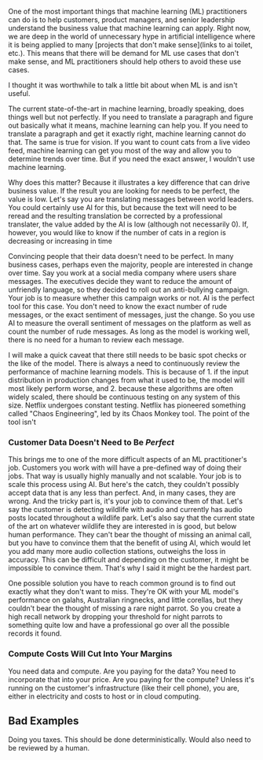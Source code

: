 One of the most important things that machine learning (ML) practitioners can do is to help customers, product managers, and senior leadership understand the business value that machine learning can apply. Right now, we are deep in the world of unnecessary hype in artificial intelligence where it is being applied to many [projects that don't make sense](links to ai toilet, etc.). This means that there will be demand for ML use cases that don't make sense, and ML practitioners should help others to avoid these use cases.

I thought it was worthwhile to talk a little bit about when ML is and isn't useful.

The current state-of-the-art in machine learning, broadly speaking, does things well but not perfectly. If you need to translate a paragraph and figure out basically what it means, machine learning can help you. If you need to translate a paragraph and get it exactly right, machine learning cannot do that. The same is true for vision. If you want to count cats from a live video feed, machine learning can get you most of the way and allow you to determine trends over time. But if you need the exact answer, I wouldn't use machine learning.

Why does this matter? Because it illustrates a key difference that can drive business value. If the result you are looking for needs to be perfect, the value is low. Let's say you are translating messages between world leaders. You could certainly use AI for this, but because the text will need to be reread and the resulting translation be corrected by a professional translater, the value added by the AI is low (although not necessarily 0). If, however, you would like to know if the number of cats in a region is decreasing or increasing in time




Convincing people that their data doesn't need to be perfect. In many business cases, perhaps even the majority, people are interested in change over time. Say you work at a social media company where users share messages. The executives decide they want to reduce the amount of unfriendly language, so they decided to roll out an anti-bullying campaign. Your job is to measure whether this campaign works or not. AI is the perfect tool for this case. You don't need to know the exact number of rude messages, or the exact sentiment of messages, just the change. So you use AI to measure the overall sentiment of messages on the platform as well as count the number of rude messages. As long as the model is working well, there is no need for a human to review each message.

I will make a quick caveat that there still needs to be basic spot checks or the like of the model. There is always a need to continuously review the performance of machine learning models. This is because of 1. if the input distribution in production changes from what it used to be, the model will most likely perform worse, and 2. because these algorithms are often widely scaled, there should be continuous testing on any system of this size. Netflix undergoes constant testing. Netflix has pioneered something called "Chaos Engineering", led by its Chaos Monkey tool. The point of the tool isn't 

### Customer Data Doesn't Need to Be *Perfect*

This brings me to one of the more difficult aspects of an ML practitioner's job. Customers you work with will have a pre-defined way of doing their jobs. That way is usually highly manually and not scalable. Your job is to scale this process using AI. But here's the catch, they couldn't possibly accept data that is any less than perfect. And, in many cases, they are wrong. And the tricky part is, it's your job to convince them of that. Let's say the customer is detecting wildlife with audio and currently has audio posts located throughout a wildlife park. Let's also say that the current state of the art on whatever wildlife they are interested in is good, but below human performance. They can't bear the thought of missing an animal call, but you have to convince them that the benefit of using AI, which would let you add many more audio collection stations, outweighs the loss in accuracy. This can be difficult and depending on the customer, it might be impossible to convince them. That's why I said it might be the hardest part.

One possible solution you have to reach common ground is to find out exactly what they don't want to miss. They're OK with your ML model's performance on galahs, Australian ringnecks, and little corellas, but they couldn't bear the thought of missing a rare night parrot. So you create a high recall network by dropping your threshold for night parrots to something quite low and have a professional go over all the possible records it found. 


### Compute Costs Will Cut Into Your Margins


You need data and compute. Are you paying for the data? You need to incorporate that into your price. Are you paying for the compute? Unless it's running on the customer's infrastructure (like their cell phone), you are, either in electricity and costs to host or in cloud computing.




## Bad Examples

Doing you taxes. This should be done deterministically. Would also need to be reviewed by a human.
